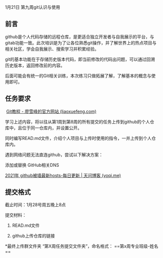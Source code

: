 1月21日 第九周git认识与使用

## 前言

​	github是个人代码存储的远程仓库，是更适合独立开发者与自我展示的平台，与gitab功能一致。此次培训是为了让各位熟悉git操作，并了解世界上的热点项目与相关社区，学会自我展示、搜索学习并积累经验。

​	git的基本功能在于存储历史版本代码，即当前修改的代码出问题，可以通过回溯历史版本，返回修改前的内容。

​	后面可能会有统一的Git相关训练，本次练习只做拓展了解，了解基本的概念与使用即可。

## 任务要求

​    [Git教程 - 廖雪峰的官方网站 (liaoxuefeng.com)](https://www.liaoxuefeng.com/wiki/896043488029600)

​	学习上述内容，将以往从第1周到第8周的所有提交的任务上传到github的个人仓库中，且位于同一仓库内，并设置公开。 

同时编写READ.md文件，介绍个人项目与上传时使用的指令，一并上传到个人仓库内。

遇到网络问题无法直连github，尝试以下解决方案：

添加或替换 GitHub相关DNS

[2021年 github被墙最新hosts-每日更新 | 天问博客 (yoqi.me)](http://blog.yoqi.me/lyq/16489.html)

## 提交格式

截止时间：1月28号周五晚上8点

提交材料：

1. READ.md文件

2. github上传仓库的链接

*最终上传群文件夹 “第X周任务提交文件夹”，命名格式： ==第x周专业班级-姓名==


